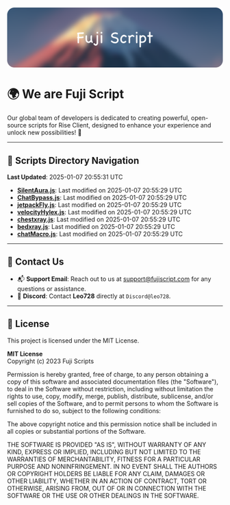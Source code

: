 ![Banner](.github/b.webp)

# 🌍 **We are Fuji Script**

Our global team of developers is dedicated to creating powerful, open-source scripts for Rise Client, designed to enhance your experience and unlock new possibilities! 🌟

---
<!-- SCRIPTS_NAVIGATION_START -->
## 📂 **Scripts Directory Navigation**

**Last Updated**: 2025-01-07 20:55:31 UTC

- **[SilentAura.js](scripts/SilentAura.js)**: Last modified on 2025-01-07 20:55:29 UTC
- **[ChatBypass.js](scripts/ChatBypass.js)**: Last modified on 2025-01-07 20:55:29 UTC
- **[jetpackFly.js](scripts/jetpackFly.js)**: Last modified on 2025-01-07 20:55:29 UTC
- **[velocityHylex.js](scripts/velocityHylex.js)**: Last modified on 2025-01-07 20:55:29 UTC
- **[chestxray.js](scripts/chestxray.js)**: Last modified on 2025-01-07 20:55:29 UTC
- **[bedxray.js](scripts/bedxray.js)**: Last modified on 2025-01-07 20:55:29 UTC
- **[chatMacro.js](scripts/chatMacro.js)**: Last modified on 2025-01-07 20:55:29 UTC

<!-- SCRIPTS_NAVIGATION_END -->

---

## 💬 **Contact Us**  
- 📬 **Support Email**: Reach out to us at [support@fujiscript.com](mailto:support@fujiscript.com) for any questions or assistance.  
- 💬 **Discord**: Contact **Leo728** directly at `Discord@leo728`.

---

## 📜 **License**

This project is licensed under the MIT License.  

**MIT License**  
Copyright (c) 2023 Fuji Scripts  

Permission is hereby granted, free of charge, to any person obtaining a copy of this software and associated documentation files (the "Software"), to deal in the Software without restriction, including without limitation the rights to use, copy, modify, merge, publish, distribute, sublicense, and/or sell copies of the Software, and to permit persons to whom the Software is furnished to do so, subject to the following conditions:  

The above copyright notice and this permission notice shall be included in all copies or substantial portions of the Software.  

THE SOFTWARE IS PROVIDED "AS IS", WITHOUT WARRANTY OF ANY KIND, EXPRESS OR IMPLIED, INCLUDING BUT NOT LIMITED TO THE WARRANTIES OF MERCHANTABILITY, FITNESS FOR A PARTICULAR PURPOSE AND NONINFRINGEMENT. IN NO EVENT SHALL THE AUTHORS OR COPYRIGHT HOLDERS BE LIABLE FOR ANY CLAIM, DAMAGES OR OTHER LIABILITY, WHETHER IN AN ACTION OF CONTRACT, TORT OR OTHERWISE, ARISING FROM, OUT OF OR IN CONNECTION WITH THE SOFTWARE OR THE USE OR OTHER DEALINGS IN THE SOFTWARE.  
